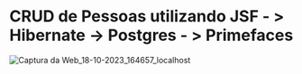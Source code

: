 # CRUD de Pessoas utilizando JSF - > Hibernate -> Postgres - > Primefaces 

![Captura da Web_18-10-2023_164657_localhost](https://github.com/JoaoLlucaxs/Sistema_Pessoa_Em_JSF/assets/92184255/a254186d-9860-479f-8fcd-42a92992a770)
